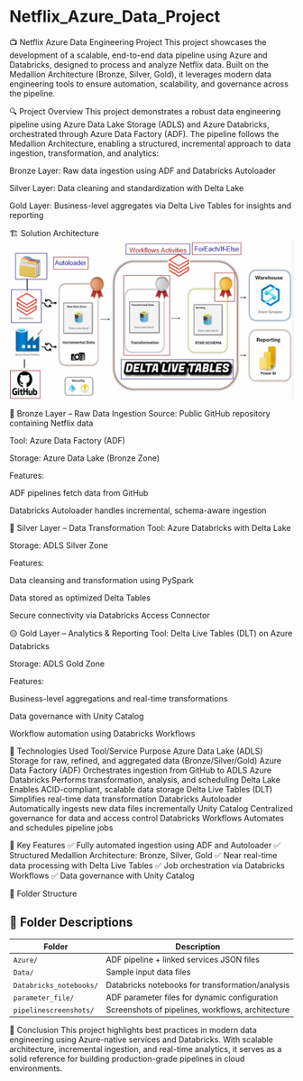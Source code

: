 # Netflix_Azure_Data_Project

 📺 Netflix Azure Data Engineering Project
This project showcases the development of a scalable, end-to-end data pipeline using Azure and Databricks, designed to process and analyze Netflix data. Built on the Medallion Architecture (Bronze, Silver, Gold), it leverages modern data engineering tools to ensure automation, scalability, and governance across the pipeline.

🔍 Project Overview
This project demonstrates a robust data engineering pipeline using Azure Data Lake Storage (ADLS) and Azure Databricks, orchestrated through Azure Data Factory (ADF). The pipeline follows the Medallion Architecture, enabling a structured, incremental approach to data ingestion, transformation, and analytics:

Bronze Layer: Raw data ingestion using ADF and Databricks Autoloader

Silver Layer: Data cleaning and standardization with Delta Lake

Gold Layer: Business-level aggregates via Delta Live Tables for insights and reporting

🏗️ Solution Architecture
![Architecture Diagram](https://github.com/rahul-tech03/Netflix_Azure_Data_Project/blob/main/Azure_Netflix_Big_Data_Project/Archetecture/Archetecture.png)


🔹 Bronze Layer – Raw Data Ingestion
Source: Public GitHub repository containing Netflix data

Tool: Azure Data Factory (ADF)

Storage: Azure Data Lake (Bronze Zone)

Features:

ADF pipelines fetch data from GitHub

Databricks Autoloader handles incremental, schema-aware ingestion

🔸 Silver Layer – Data Transformation
Tool: Azure Databricks with Delta Lake

Storage: ADLS Silver Zone

Features:

Data cleansing and transformation using PySpark

Data stored as optimized Delta Tables

Secure connectivity via Databricks Access Connector

🟡 Gold Layer – Analytics & Reporting
Tool: Delta Live Tables (DLT) on Azure Databricks

Storage: ADLS Gold Zone

Features:

Business-level aggregations and real-time transformations

Data governance with Unity Catalog

Workflow automation using Databricks Workflows

🧰 Technologies Used
Tool/Service	Purpose
Azure Data Lake (ADLS)	Storage for raw, refined, and aggregated data (Bronze/Silver/Gold)
Azure Data Factory (ADF)	Orchestrates ingestion from GitHub to ADLS
Azure Databricks	Performs transformation, analysis, and scheduling
Delta Lake	Enables ACID-compliant, scalable data storage
Delta Live Tables (DLT)	Simplifies real-time data transformation
Databricks Autoloader	Automatically ingests new data files incrementally
Unity Catalog	Centralized governance for data and access control
Databricks Workflows	Automates and schedules pipeline jobs

🚀 Key Features
✅ Fully automated ingestion using ADF and Autoloader
✅ Structured Medallion Architecture: Bronze, Silver, Gold
✅ Near real-time data processing with Delta Live Tables
✅ Job orchestration via Databricks Workflows
✅ Data governance with Unity Catalog

📁 Folder Structure

## 📁 Folder Descriptions

| Folder                 | Description                                       |
|------------------------|--------------------------------------------------|
| `Azure/`              | ADF pipeline + linked services JSON files         |
| `Data/`               | Sample input data files                           |
| `Databricks_notebooks/` | Databricks notebooks for transformation/analysis|
| `parameter_file/`     | ADF parameter files for dynamic configuration     |
| `pipelinescreenshots/`| Screenshots of pipelines, workflows, architecture |

📌 Conclusion
This project highlights best practices in modern data engineering using Azure-native services and Databricks. With scalable architecture, incremental ingestion, and real-time analytics, it serves as a solid reference for building production-grade pipelines in cloud environments.
